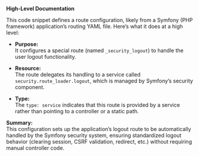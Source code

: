 **High-Level Documentation**

This code snippet defines a route configuration, likely from a Symfony (PHP framework) application’s routing YAML file. Here’s what it does at a high level:

- **Purpose:**  
  It configures a special route (named `_security_logout`) to handle the user logout functionality.

- **Resource:**  
  The route delegates its handling to a service called `security.route_loader.logout`, which is managed by Symfony’s security component.

- **Type:**  
  The `type: service` indicates that this route is provided by a service rather than pointing to a controller or a static path.

**Summary:**  
This configuration sets up the application’s logout route to be automatically handled by the Symfony security system, ensuring standardized logout behavior (clearing session, CSRF validation, redirect, etc.) without requiring manual controller code.